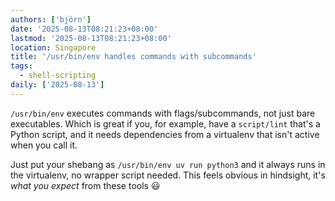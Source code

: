 ```yaml
---
authors: ['björn']
date: '2025-08-13T08:21:23+08:00'
lastmod: '2025-08-13T08:21:23+08:00'
location: Singapore
title: '/usr/bin/env handles commands with subcommands'
tags:
  - shell-scripting
daily: ['2025-08-13']
---
```

`/usr/bin/env` executes commands with flags/subcommands, not just bare executables. Which is great if you, for example, have a `script/lint` that's a Python script, and it needs dependencies from a virtualenv that isn't active when you call it.

Just put your shebang as `/usr/bin/env uv run python3` and it always runs in the virtualenv, no wrapper script needed. This feels obvious in hindsight, it's _what you expect_ from these tools 😃

